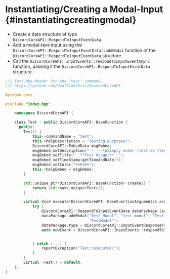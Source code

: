Instantiating/Creating a Modal-Input {#instantiatingcreatingmodal}
============
- Create a data structure of type `DiscordCoreAPI::RespondToInputEventData`.
- Add a modal-text-input using the `DiscordCoreAPI::RespondToInputEventData::addModal` function of the `DiscordCoreAPI::RespondToInputEventData` structure.
- Call the `DiscordCoreAPI::InputEvents::respondToInputEventAsync` function, passing it the `DiscordCoreAPI::RespondToInputEventData` structure.
```cpp
/// Test.hpp-Header for the "test" command.
/// https://github.com/RealTimeChris/DiscordCoreAPI

#pragma once

#include "Index.hpp"

	namespace DiscordCoreAPI {

	class Test : public DiscordCoreAPI::BaseFunction {
	  public:
		Test() {
			this->commandName = "test";
			this->helpDescription = "Testing purposes!";
			DiscordCoreAPI::EmbedData msgEmbed;
			msgEmbed.setDescription("------\nSimply enter !test or /test!\n------");
			msgEmbed.setTitle("__**Test Usage:**__");
			msgEmbed.setTimeStamp(getTimeAndDate());
			msgEmbed.setColor("FeFeFe");
			this->helpEmbed = msgEmbed;
		}

		std::unique_ptr<DiscordCoreAPI::BaseFunction> create() {
			return std::make_unique<Test>();
		}

		virtual Void execute(DiscordCoreAPI::BaseFunctionArguments& args) {
			try {
				DiscordCoreAPI::RespondToInputEventData dataPackage {args.eventData};
				dataPackage.addModal("Test Modal", "test_modal", "Test Modal Small", "test_modal", true, 1, 46, TextInputStyle::Paragraph, "TEST MODAL",
									 "TestModal");
				dataPackage.type = DiscordCoreAPI::InputEventResponseType::Interaction_Response;
				auto newEvent = DiscordCoreAPI::InputEvents::respondToInputEventAsync(dataPackage);


			} catch (...) {
				reportException("Test::execute()");
			}
		}
		virtual ~Test() = default;
	};
}
```